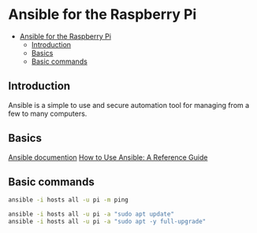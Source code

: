 # Ansible for the Raspberry Pi

- [Ansible for the Raspberry Pi](#ansible-for-the-raspberry-pi)
  - [Introduction](#introduction)
  - [Basics](#basics)
  - [Basic commands](#basic-commands)

## Introduction

Ansible is a simple to use and secure automation tool for managing from a few to many computers.

## Basics

[Ansible documention](https://docs.ansible.com/ansible/latest/index.html)
[How to Use Ansible: A Reference Guide](https://www.digitalocean.com/community/cheatsheets/how-to-use-ansible-cheat-sheet-guide)

## Basic commands

```bash
ansible -i hosts all -u pi -m ping
```

```bash
ansible -i hosts all -u pi -a "sudo apt update"
ansible -i hosts all -u pi -a "sudo apt -y full-upgrade"
```
